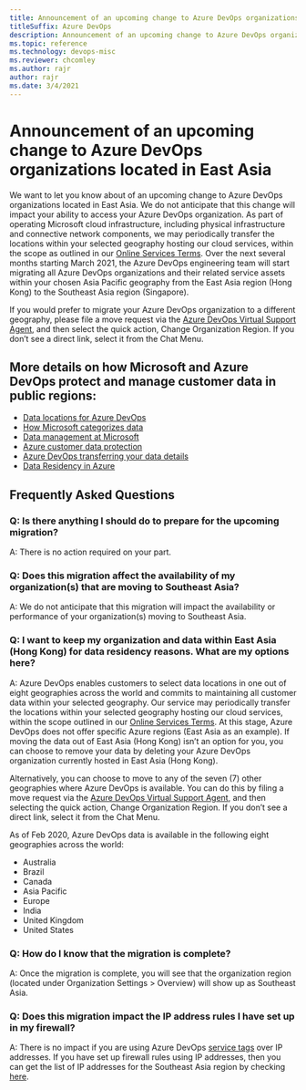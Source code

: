 ```yaml
---
title: Announcement of an upcoming change to Azure DevOps organizations located in East Asia
titleSuffix: Azure DevOps
description: Announcement of an upcoming change to Azure DevOps organizations located in East Asia. 
ms.topic: reference
ms.technology: devops-misc
ms.reviewer: chcomley
ms.author: rajr
author: rajr
ms.date: 3/4/2021
---
```


# Announcement of an upcoming change to Azure DevOps organizations located in East Asia

We want to let you know about of an upcoming change to Azure DevOps organizations located in East Asia. We do not anticipate that this change will impact your ability to access your Azure DevOps organization. As part of operating Microsoft cloud infrastructure, including physical infrastructure and connective network components, we may periodically transfer the locations within your selected geography hosting our cloud services, within the scope as outlined in our [Online Services Terms](https://www.microsoftvolumelicensing.com/DocumentSearch.aspx?Mode=3&DocumentTypeId=46). Over the next several months starting March 2021, the Azure DevOps engineering team will start migrating all Azure DevOps organizations and their related service assets within your chosen Asia Pacific geography from the East Asia region (Hong Kong) to the Southeast Asia region (Singapore).

If you would prefer to migrate your Azure DevOps organization to a different geography, please file a move request via the [Azure DevOps Virtual Support Agent](https://azure.microsoft.com/support/devops/), and then select the quick action, Change Organization Region. If you don’t see a direct link, select it from the Chat Menu.

## More details on how Microsoft and Azure DevOps protect and manage customer data in public regions:

* [Data locations for Azure DevOps](https://docs.microsoft.com/azure/devops/organizations/security/data-location?view=azure-devops)
* [How Microsoft categorizes data](https://www.microsoft.com/trustcenter/privacy/data-management/customer-data-definitions)
* [Data management at Microsoft](https://www.microsoft.com/trust-center/privacy/data-management)
* [Azure customer data protection](https://docs.microsoft.com/azure/security/azure-protection-of-customer-data)
* [Azure DevOps transferring your data details](https://docs.microsoft.com/azure/devops/organizations/security/data-location?view=azure-devops#transferring-your-data)
* [Data Residency in Azure](https://azure.microsoft.com/global-infrastructure/data-residency/)

## Frequently Asked Questions

### Q: Is there anything I should do to prepare for the upcoming migration?
A: There is no action required on your part.

### Q: Does this migration affect the availability of my organization(s) that are moving to Southeast Asia?
A: We do not anticipate that this migration will impact the availability or performance of your organization(s) moving to Southeast Asia. 

### Q: I want to keep my organization and data within East Asia (Hong Kong) for data residency reasons. What are my options here?
A: Azure DevOps enables customers to select data locations in one out of eight geographies across the world and commits to maintaining all customer data within your selected geography. Our service may periodically transfer the locations within your selected geography hosting our cloud services, within the scope outlined in our [Online Services Terms](https://www.microsoftvolumelicensing.com/DocumentSearch.aspx?Mode=3&DocumentTypeId=46). At this stage, Azure DevOps does not offer specific Azure regions (East Asia as an example). If moving the data out of East Asia (Hong Kong) isn’t an option for you, you can choose to remove your data by deleting your Azure DevOps organization currently hosted in East Asia (Hong Kong). 

Alternatively, you can choose to move to any of the seven (7) other geographies where Azure DevOps is available. You can do this by filing a move request via the [Azure DevOps Virtual Support Agent](https://azure.microsoft.com/support/devops/), and then selecting the quick action, Change Organization Region. If you don’t see a direct link, select it from the Chat Menu.

As of Feb 2020, Azure DevOps data is available in the following eight geographies across the world: 
* Australia 
* Brazil 
* Canada 
* Asia Pacific 
* Europe 
* India 
* United Kingdom 
* United States 

### Q: How do I know that the migration is complete?
A: Once the migration is complete, you will see that the organization region (located under Organization Settings > Overview) will show up as Southeast Asia.

### Q: Does this migration impact the IP address rules I have set up in my firewall?
A: There is no impact if you are using Azure DevOps [service tags](https://docs.microsoft.com/azure/virtual-network/service-tags-overview) over IP addresses. If you have set up firewall rules using IP addresses, then you can get the list of IP addresses for the Southeast Asia region by checking [here](https://docs.microsoft.com/azure/devops/organizations/security/allow-list-ip-url?view=azure-devops). 

